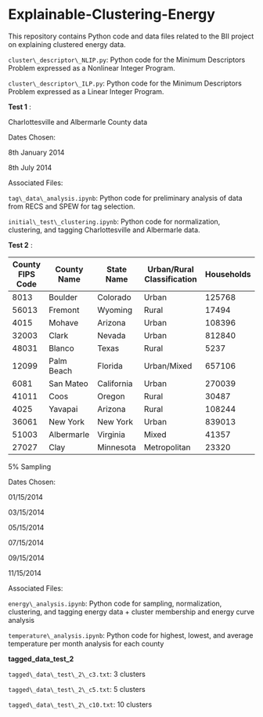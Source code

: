 # Explainable-Clustering-Energy
This repository contains Python code and data files related to the BII project on explaining clustered energy data.

`cluster\_descriptor\_NLIP.py`: Python code for the Minimum Descriptors Problem expressed as a Nonlinear Integer Program.

`cluster\_descriptor\_ILP.py`: Python code for the Minimum Descriptors Problem expressed as a Linear Integer Program.

**Test 1** :

Charlottesville and Albermarle County data

Dates Chosen:

8th January 2014

8th July 2014

Associated Files:

`tag\_data\_analysis.ipynb`: Python code for preliminary analysis of data from RECS and SPEW for tag selection.

`initial\_test\_clustering.ipynb`: Python code for normalization, clustering, and tagging Charlottesville and Albermarle data.

**Test 2** :

| **County FIPS Code** | **County Name** | **State Name** | **Urban/Rural Classification** | **Households** |
| --- | --- | --- | --- | --- |
| 8013 | Boulder | Colorado | Urban | 125768 |
| 56013 | Fremont | Wyoming | Rural | 17494 |
| 4015 | Mohave | Arizona | Urban | 108396 |
| 32003 | Clark | Nevada | Urban | 812840 |
| 48031 | Blanco | Texas | Rural | 5237 |
| 12099 | Palm Beach | Florida | Urban/Mixed | 657106 |
| 6081 | San Mateo | California | Urban | 270039 |
| 41011 | Coos | Oregon | Rural | 30487 |
| 4025 | Yavapai | Arizona | Rural | 108244 |
| 36061 | New York | New York | Urban | 839013 |
| 51003 | Albermarle | Virginia | Mixed | 41357 |
| 27027 | Clay | Minnesota | Metropolitan | 23320 |

5% Sampling

Dates Chosen:

01/15/2014

03/15/2014

05/15/2014

07/15/2014

09/15/2014

11/15/2014

Associated Files:

`energy\_analysis.ipynb`: Python code for sampling, normalization, clustering, and tagging energy data + cluster membership and energy curve analysis

`temperature\_analysis.ipynb`: Python code for highest, lowest, and average temperature per month analysis for each county

**tagged\_data\_test\_2**

`tagged\_data\_test\_2\_c3.txt`: 3 clusters

`tagged\_data\_test\_2\_c5.txt`: 5 clusters

`tagged\_data\_test\_2\_c10.txt`: 10 clusters
